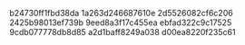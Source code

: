 b24730ff1fbd38da
1a263d246687610e
2d5526082cf6c206
2425b98013ef739b
9eed8a3f17c455ea
ebfad322c9c17525
9cdb077778db8d85
a2d1baff8249a038
d00ea8220f235c61
